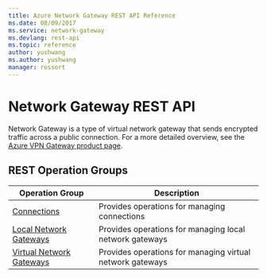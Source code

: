 ```yaml
---
title: Azure Network Gateway REST API Reference
ms.date: 08/09/2017
ms.service: network-gateway
ms.devlang: rest-api
ms.topic: reference
author: yushwang
ms.author: yushwang
manager: rossort
---
```

# Network Gateway REST API

Network Gateway is a type of virtual network gateway that sends encrypted traffic across a public connection. For a more detailed overview, see the [Azure VPN Gateway product page](https://azure.microsoft.com/services/vpn-gateway). 

## REST Operation Groups 

|Operation Group|Description|
|---|---|
|[Connections](xref:management.azure.com.networkgateway.virtualnetworkgatewayconnections)  |Provides operations for managing connections|
|[Local Network Gateways](xref:management.azure.com.networkgateway.localnetworkgateways) | Provides operations for managing local network gateways|
|[Virtual Network Gateways](xref:management.azure.com.networkgateway.virtualnetworkgateways) |Provides operations for managing virtual network gateways|

